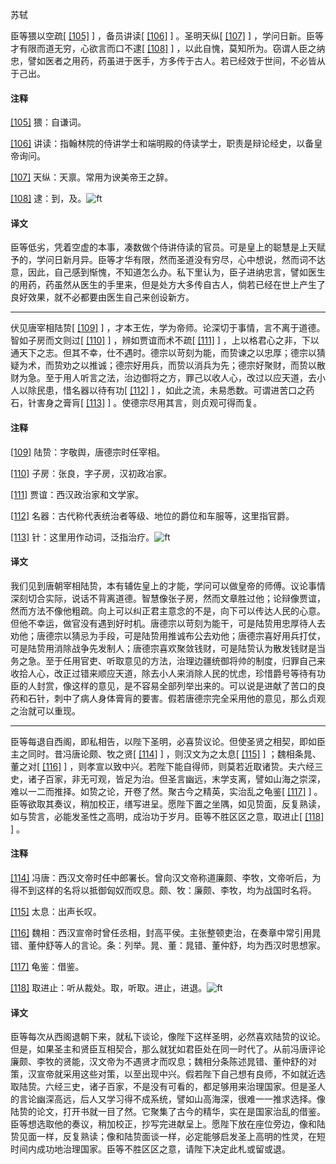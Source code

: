 
苏轼

臣等猥以空疏[
[\[105\]](#note_105)
] ，备员讲读[
[\[106\]](#note_106)
] 。圣明天纵[
[\[107\]](#note_107)
] ，学问日新。臣等才有限而道无穷，心欲言而口不逮[
[\[108\]](#note_108)
]
，以此自愧，莫知所为。窃谓人臣之纳忠，譬如医者之用药，药虽进于医手，方多传于古人。若已经效于世间，不必皆从于己出。

#### 注释 

[\[105\]](#noteBack_105)
猥：自谦词。

[\[106\]](#noteBack_106)
讲读：指翰林院的侍讲学士和端明殿的侍读学士，职责是辩论经史，以备皇帝询问。

[\[107\]](#noteBack_107)
天纵：天禀。常用为谀美帝王之辞。

[\[108\]](#noteBack_108)
逮：到，及。![ft](@media/Image00002.jpg)

#### 译文 

臣等低劣，凭着空虚的本事，凑数做个侍讲侍读的官员。可是皇上的聪慧是上天赋予的，学问日新月异。臣等才华有限，然而圣道没有穷尽，心中想说，然而词不达意，因此，自己感到惭愧，不知道怎么办。私下里认为，臣子进纳忠言，譬如医生的用药，药虽然从医生的手里来，但是处方大多传自古人，倘若已经在世上产生了良好效果，就不必都要由医生自己来创设新方。

------------------------------------------------------------------------

伏见唐宰相陆贽[
[\[109\]](#note_109)
]
，才本王佐，学为帝师。论深切于事情，言不离于道德。智如子房而文则过[
[\[110\]](#note_110)
] ，辨如贾谊而术不疏[
[\[111\]](#note_111)
]
，上以格君心之非，下以通天下之志。但其不幸，仕不遇时。德宗以苛刻为能，而贽谏之以忠厚；德宗以猜疑为术，而贽劝之以推诚；德宗好用兵，而贽以消兵为先；德宗好聚财，而贽以散财为急。至于用人听言之法，治边御将之方，罪己以收人心，改过以应天道，去小人以除民患，惜名器以待有功[
[\[112\]](#note_112)
] ，如此之流，未易悉数。可谓进苦口之药石，针害身之膏肓[
[\[113\]](#note_113)
] 。使德宗尽用其言，则贞观可得而复。

#### 注释 

[\[109\]](#noteBack_109)
陆贽：字敬舆，唐德宗时任宰相。

[\[110\]](#noteBack_110)
子房：张良，字子房，汉初政冶家。

[\[111\]](#noteBack_111)
贾谊：西汉政治家和文学家。

[\[112\]](#noteBack_112)
名器：古代称代表统治者等级、地位的爵位和车服等，这里指官爵。

[\[113\]](#noteBack_113)
针：这里用作动词，泛指治疗。![ft](@media/Image00002.jpg)

#### 译文 

我们见到唐朝宰相陆贽，本有辅佐皇上的才能，学问可以做皇帝的师傅。议论事情深刻切合实际，说话不背离道德。智慧像张子房，然而文章胜过他；论辩像贾谊，然而方法不像他粗疏。向上可以纠正君主意念的不是，向下可以传达人民的心意。但他不幸运，做官没有遇到好时机。唐德宗以苛刻为能干，可是陆贽用忠厚待人去劝他；唐德宗以猜忌为手段，可是陆贽用推诚布公去劝他；唐德宗喜好用兵打仗，可是陆贽用消除战争先发制人；唐德宗喜欢聚敛钱财，可是陆贽认为散发钱财是当务之急。至于任用官吏、听取意见的方法，治理边疆统御将帅的制度，归罪自己来收拾人心，改正过错来顺应天道，除去小人来消除人民的忧虑，珍惜爵号等待有功臣的人封赏，像这样的意见，是不容易全部列举出来的。可以说是进献了苦口的良药和石针，刺中了病人身体膏肓的要害。假若唐德宗完全采用他的意见，那么贞观之治就可以重现。

------------------------------------------------------------------------

臣等每退自西阁，即私相告，以陛下圣明，必喜贽议论。但使圣贤之相契，即如臣主之同时。昔冯唐论颇、牧之贤[
[\[114\]](#note_114)
] ，则汉文为之太息[
[\[115\]](#note_115)
] ；魏相条晁、董之对[
[\[116\]](#note_116)
]
，则孝宣以致中兴。若陛下能自得师，则莫若近取诸贽。夫六经三史，诸子百家，非无可观，皆足为治。但圣言幽远，末学支离，譬如山海之崇深，难以一二而推择。如贽之论，开卷了然。聚古今之精英，实治乱之龟鉴[
[\[117\]](#note_117)
]
。臣等欲取其奏议，稍加校正，缮写进呈。愿陛下置之坐隅，如见贽面，反复熟读，如与贽言，必能发圣性之高明，成治功于岁月。臣等不胜区区之意，取进止[
[\[118\]](#note_118)
] 。

#### 注释 

[\[114\]](#noteBack_114)
冯唐：西汉文帝时任中郎署长。曾向汉文帝称道廉颇、李牧，文帝听后，为得不到这样的名将以抵御匈奴而叹息。颇、牧：廉颇、李牧，均为战国时名将。

[\[115\]](#noteBack_115)
太息：出声长叹。

[\[116\]](#noteBack_116)
魏相：西汉宣帝时曾任丞相，封高平侯。主张整顿吏治，在奏章中常引用晁错、董仲舒等人的言论。条：列举。晁、董：晁错、董仲舒，均为西汉时思想家。

[\[117\]](#noteBack_117)
龟鉴：借鉴。

[\[118\]](#noteBack_118)
取进止：听从裁处。取，听取。进止，进退。![ft](@media/Image00002.jpg)

#### 译文 

臣等每次从西阁退朝下来，就私下谈论，像陛下这样圣明，必然喜欢陆贽的议论。但是，如果圣主和贤臣互相契合，那么就犹如君臣处在同一时代了。从前冯唐评论廉颇、李牧的贤能，汉文帝为不遇贤才而叹息；魏相分条陈述晁错、董仲舒的对策，汉宣帝就采用这些对策，以至出现中兴。假若陛下自己想有良师，不如就近选取陆贽。六经三史，诸子百家，不是没有可看的，都足够用来治理国家。但是圣人的言论幽深高远，后人又学习得不成系统，譬如山高海深，很难一一推求选择。像陆贽的论文，打开书就一目了然。它聚集了古今的精华，实在是国家治乱的借鉴。臣等想选取他的奏议，稍加校正，抄写完进献呈上。愿陛下放在座位旁边，像和陆贽见面一样，反复熟读；像和陆贽面谈一样，必定能够启发圣上高明的性灵，在短时间内成功地治理国家。臣等不胜区区之意，请陛下决定此札或留或退。

